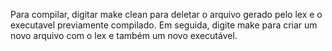 Para compilar, digitar make clean para deletar o arquivo gerado pelo lex e o executavel previamente compilado.
Em seguida, digite make para criar um novo arquivo com o lex e também um novo executável.
